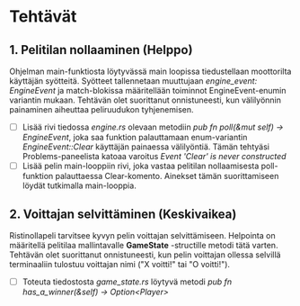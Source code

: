 # Tehtävät

## 1. Pelitilan nollaaminen (Helppo)

Ohjelman main-funktiosta löytyvässä main loopissa tiedustellaan moottorilta käyttäjän syötteitä. Syötteet tallennetaan muuttujaan *engine_event: EngineEvent* ja match-blokissa määritellään toiminnot EngineEvent-enumin variantin mukaan. Tehtävän olet suorittanut onnistuneesti, kun välilyönnin painaminen aiheuttaa peliruudukon tyhjenemisen.

- [ ] Lisää rivi tiedossa *engine.rs* olevaan metodiin *pub fn poll(&mut self) -> EngineEvent*, joka saa funktion palauttamaan enum-variantin *EngineEvent::Clear* käyttäjän painaessa välilyöntiä. Tämän tehtyäsi Problems-paneelista katoaa varoitus *Event 'Clear' is never constructed*
- [ ] Lisää pelin main-looppiin rivi, joka vastaa pelitilan nollaamisesta poll-funktion palauttaessa Clear-komento. Ainekset tämän suorittamiseen löydät tutkimalla main-looppia.

## 2. Voittajan selvittäminen (Keskivaikea)

Ristinollapeli tarvitsee kyvyn pelin voittajan selvittämiseen. Helpointa on määritellä pelitilaa mallintavalle **GameState** -structille metodi tätä varten. Tehtävän olet suorittanut onnistuneesti, kun pelin voittajan ollessa selvillä terminaaliin tulostuu voittajan nimi ("X voitti!" tai "O voitti!").

- [ ] Toteuta tiedostosta *game_state.rs* löytyvä metodi *pub fn has_a_winner(&self) -> Option&lt;Player&gt;*
